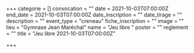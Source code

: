  +++
categorie = []
convocation = ""
date = 2021-10-03T07:00:00Z
end_date = 2021-10-03T07:00:00Z
date_inscription = ""
date_tirage = ""
description = ""
event_type = "creneau"
fiche_inscription = ""
image = ""
lieu = "Gymnase Jean Maréchal"
name = "Jeu libre "
poster = ""
reglement = ""
title = "Jeu libre 2021-10-03T07:00:00Z"

+++